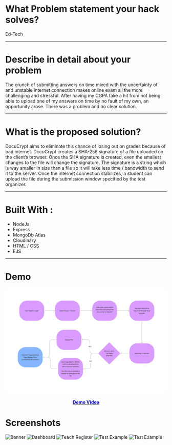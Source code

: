 
# What Problem statement your hack solves?

Ed-Tech

---
# Describe in detail about your problem

The crunch of submitting answers on time mixed with the uncertainty of and unstable internet connection makes online exam all the more challenging and stressful. After having my CGPA take a hit from not being able to upload one of my answers on time by no fault of my own, an opportunity arose. There was a problem and no clear solution.

---
# What is the proposed solution?

DocuCrypt aims to eliminate this chance of losing out on grades because of bad internet. DocuCrypt creates a SHA-256 signature of a file uploaded on the client’s browser. Once the SHA signature is created, even the smallest changes to the file will change the signature. The signature is a string which is way smaller in size than a file so it will take less time / bandwidth to send it to the server. Once the internet connection stabilizes, a student can upload the file during the submission window specified by the test organizer.

---
# Built With :

- NodeJs
- Express
- MongoDb Atlas
- Cloudinary
- HTML / CSS
- EJS

---
# Demo

<img title="Flow" alt="" src="screenshots/flow.png">
<a href="https://youtu.be/ORkrx-agVhw"><h4 style="text-align:center;color:blue;">Demo Video</h4></a>


# Screenshots

<img title="Home Page" alt="Banner" src="screenshots/LandingPage.png">
<img title="Home Page" alt="Dashboard" src="screenshots/Dashboard.png">
<img title="Home Page" alt="Teach Register" src="screenshots/TeacherReg.png">
<img title="Home Page" alt="Test Example" src="screenshots/TestExample.png">
<img title="Home Page" alt="Test Example" src="screenshots/submitLater.jpg">


